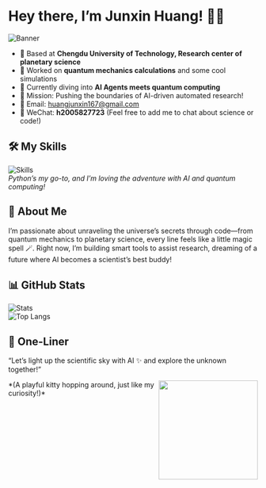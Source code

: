 # Hey there, I’m Junxin Huang! 👋✨

![Banner](https://th.bing.com/th/id/OIP.NCjRipLKkVX0Q-RvQSS7KgHaEK?pid=ImgDet&w=474&h=266&rs=1)

- 🏫 Based at **Chengdu University of Technology, Research center of planetary science**  
- 🔬 Worked on **quantum mechanics calculations** and some cool simulations  
- 🤖 Currently diving into **AI Agents meets quantum computing**  
- 🌌 Mission: Pushing the boundaries of AI-driven automated research!  
- 📧 Email: [huangjunxin167@gmail.com](mailto:huangjunxin167@gmail.com)  
- 💬 WeChat: **h2005827723** (Feel free to add me to chat about science or code!)  

## 🛠 My Skills
![Skills](https://skillicons.dev/icons?i=python,ai,quantum,tensorflow,pytorch,git)  
*Python’s my go-to, and I’m loving the adventure with AI and quantum computing!*

## 🌟 About Me
I’m passionate about unraveling the universe’s secrets through code—from quantum mechanics to planetary science, every line feels like a little magic spell 🪄. Right now, I’m building smart tools to assist research, dreaming of a future where AI becomes a scientist’s best buddy!

## 📊 GitHub Stats
![Stats](https://github-readme-stats.vercel.app/api?username=cooperhuang1&show_icons=true&theme=aurora)  
![Top Langs](https://github-readme-stats.vercel.app/api/top-langs/?username=cooperhuang1&layout=compact&theme=aurora)  

## 🐾 One-Liner
“Let’s light up the scientific sky with AI ✨ and explore the unknown together!”

<img align="right" src="https://media.giphy.com/media/LmNwrBhejkK9EFP504/giphy.gif" width="200"/>  
*(A playful kitty hopping around, just like my curiosity!)*
